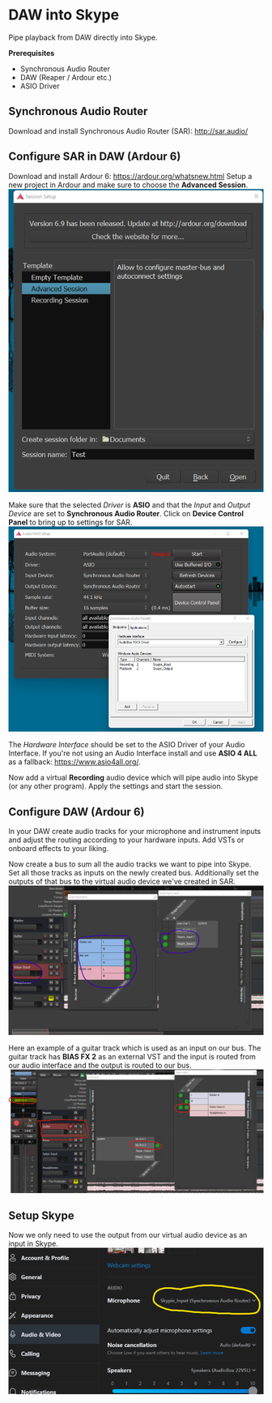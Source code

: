 # DAW into Skype
Pipe playback from DAW directly into Skype.

**Prerequisites**
- Synchronous Audio Router
- DAW (Reaper / Ardour etc.)
- ASIO Driver

## Synchronous Audio Router

Download and install Synchronous Audio Router (SAR): http://sar.audio/

## Configure SAR in DAW (Ardour 6)

Download and install Ardour 6: https://ardour.org/whatsnew.html
Setup a new project in Ardour and make sure to choose the **Advanced Session**.
![enter image description here](https://raw.githubusercontent.com/dingbaat/daw-skype-setup/main/ardour-1.png)

Make sure that the selected *Driver* is **ASIO** and that the *Input* and *Output Device* are set to **Synchronous Audio Router**. Click on **Device Control Panel** to bring up to settings for SAR.
![enter image description here](https://raw.githubusercontent.com/dingbaat/daw-skype-setup/main/ardour-2.png)

The *Hardware Interface* should be set to the ASIO Driver of your Audio Interface. If you're not using an Audio Interface install and use **ASIO 4 ALL** as a fallback: https://www.asio4all.org/.

Now add a virtual **Recording** audio device which will pipe audio into Skype (or any other program). Apply the settings and start the session.

## Configure DAW (Ardour 6)
In your DAW create audio tracks for your microphone and instrument inputs and adjust the routing according to your hardware inputs. Add VSTs or onboard effects to your liking. 

Now create a bus to sum all the audio tracks we want to pipe into Skype. Set all those tracks as inputs on the newly created bus. Additionally set the outputs of that bus to the virtual audio device we've created in SAR.
![enter image description here](https://raw.githubusercontent.com/dingbaat/daw-skype-setup/main/ardour-5.png)

Here an example of a guitar track which is used as an input on our bus. The guitar track has **BIAS FX 2** as an external VST and the input is routed from our audio interface and the output is routed to our bus.
![enter image description here](https://raw.githubusercontent.com/dingbaat/daw-skype-setup/main/ardour-4.png)

## Setup Skype
Now we only need to use the output from our virtual audio device as an input in Skype.
![enter image description here](https://raw.githubusercontent.com/dingbaat/daw-skype-setup/main/ardour-6.png)
